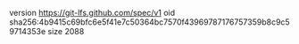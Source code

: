 version https://git-lfs.github.com/spec/v1
oid sha256:4b9415c69bfc6e5f41e7c50364bc7570f43969787176757359b8c9c59714353e
size 2088
